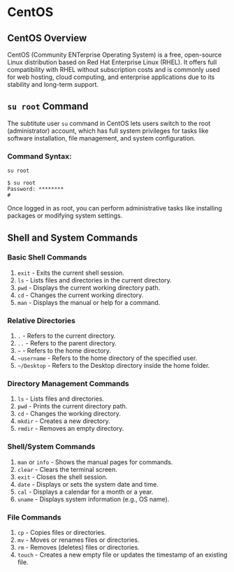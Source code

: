 # CentOS 

## CentOS Overview
CentOS (Community ENTerprise Operating System) is a free, open-source Linux distribution based on Red Hat Enterprise Linux (RHEL). It offers full compatibility with RHEL without subscription costs and is commonly used for web hosting, cloud computing, and enterprise applications due to its stability and long-term support.

## `su root` Command
The subtitute user `su` command in CentOS lets users switch to the root (administrator) account, which has full system privileges for tasks like software installation, file management, and system configuration.

### Command Syntax:
```
su root
```

```
$ su root
Password: ********
#
```
Once logged in as root, you can perform administrative tasks like installing packages or modifying system settings.

## Shell and System Commands

### Basic Shell Commands
1. `exit` - Exits the current shell session.
2. `ls` - Lists files and directories in the current directory.
3. `pwd` - Displays the current working directory path.
4. `cd` - Changes the current working directory.
5. `man` - Displays the manual or help for a command.

### Relative Directories
1. `.` - Refers to the current directory.
2. `..` - Refers to the parent directory.
3. `~` - Refers to the home directory.
4. `~username` - Refers to the home directory of the specified user.
5. `~/Desktop` - Refers to the Desktop directory inside the home folder.

### Directory Management Commands
1. `ls` - Lists files and directories.
2. `pwd` - Prints the current directory path.
3. `cd` - Changes the working directory.
4. `mkdir` - Creates a new directory.
5. `rmdir` - Removes an empty directory.

### Shell/System Commands
1. `man` or `info` - Shows the manual pages for commands.
2. `clear` - Clears the terminal screen.
3. `exit` - Closes the shell session.
4. `date` - Displays or sets the system date and time.
5. `cal` - Displays a calendar for a month or a year.
6. `uname` - Displays system information (e.g., OS name).

### File Commands
1. `cp` - Copies files or directories.
2. `mv` - Moves or renames files or directories.
3. `rm` - Removes (deletes) files or directories.
4. `touch` - Creates a new empty file or updates the timestamp of an existing file.


